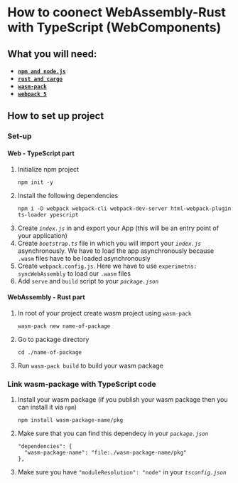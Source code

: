 # How to coonect WebAssembly-Rust with TypeScript (WebComponents)

## What you will need:

 - **[`npm and node.js`](https://www.npmjs.com/get-npm)**
 - **[`rust and cargo`](https://www.rust-lang.org/tools/install)**
 - **[`wasm-pack`](https://rustwasm.github.io/wasm-pack/installer/)**
 - **[`webpack 5`](https://webpack.js.org/)**

## How to set up project

### Set-up

#### Web - TypeScript part

 1. Initialize npm project
	   ```
	   npm init -y
	   ```
 2. Install the following dependencies
	   ```
	   npm i -D webpack webpack-cli webpack-dev-server html-webpack-plugin ts-loader ypescript
	   ```
 3. Create *`index.js`* in and export your App (this will be an entry point of your application)
 4. Create *`bootstrap.ts`* file in which you will import your *`index.js`* asynchronously. We have to load the app asynchronously because `.wasm` files have to be loaded asynchronously
 5. Create `webpack.config.js`. Here we have to use `experimetns: syncWebAssembly` to load our `.wasm` files
 6. Add `serve` and `build` script to your *`package.json`*
 
#### WebAssembly - Rust part
 
 1. In root of your project create wasm project using `wasm-pack`
	   ```
	   wasm-pack new name-of-package
	   ```
 2. Go to package directory
    ```
    cd ./name-of-package
    ```
 3. Run `wasm-pack build` to build your wasm package 

### Link wasm-package with TypeScript code

 1. Install your wasm package (if you publish your wasm package then you can install it via `npm`)  
	   ```
	   npm install wasm-package-name/pkg
	   ```
 2. Make sure that you can find this dependecy in your *`package.json`*
	   ```
	   "dependencies": {
	     "wasm-package-name": "file:./wasm-package-name/pkg"
	   },
	   ```
 3. Make sure you have `"moduleResolution": "node"` in your *`tsconfig.json`*